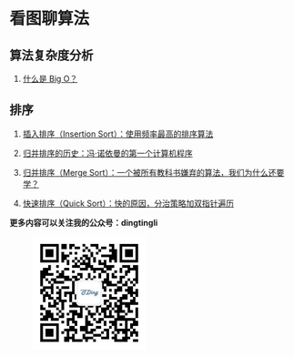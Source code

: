 # 看图聊算法

## 算法复杂度分析 

1. [什么是 Big O？](./bigo.md)

## 排序

1. [插入排序（Insertion Sort）：使用频率最高的排序算法](./Sort/Insertionsort.md)

2. [归并排序的历史：冯·诺依曼的第一个计算机程序](./Sort/mergesort%20history.md)

3. [归并排序（Merge Sort）：一个被所有教科书嫌弃的算法，我们为什么还要学？](./Sort/mergesort.md)

4. [快速排序（Quick Sort）：快的原因，分治策略加双指针遍历](./Sort/quicksort.md)

**更多内容可以关注我的公众号：dingtingli**

<figure>
    <img src="doc/illustrations/mpweixin.jpg" width="200" align="center">
</figure>